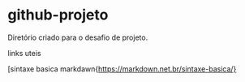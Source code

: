 # github-projeto

Diretório criado para o desafio de projeto.


links uteis

[sintaxe basica markdawn{https://markdown.net.br/sintaxe-basica/}

